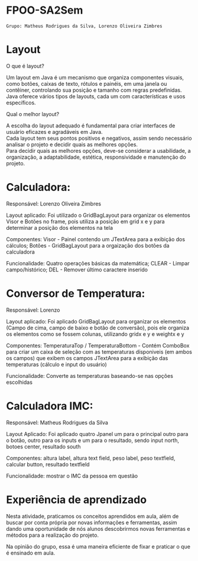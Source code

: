 # FPOO-SA2Sem
    Grupo: Matheus Rodrigues da Silva, Lorenzo Oliveira Zimbres

# Layout
<p>O que é layout?</p>
<p>Um layout em Java é um mecanismo que organiza componentes visuais, como botões, caixas de texto, rótulos e painéis, em uma janela ou contêiner, controlando sua posição e tamanho com regras predefinidas. Java oferece vários tipos de layouts, cada um com características e usos específicos.</p>

<p>Qual o melhor layout?</p>
<p>A escolha do layout adequado é fundamental para criar interfaces de usuário eficazes e agradáveis em Java. <br> Cada layout tem seus pontos positivos e negativos, assim sendo necessário analisar o projeto e decidir quais as melhores opções. <br> Para decidir quais as melhores opções, deve-se considerar a usabilidade, a organização, a adaptabilidade, estética, responsividade e manutenção do projeto.</p>

# Calculadora:
<p>Responsável: Lorenzo Oliveira Zimbres</p>
<p>Layout aplicado: Foi utilizado o GridBagLayout para organizar os elementos Visor e Botões no frame, pois utiliza a posição em grid x e y para determinar a posição dos elementos na tela</p>
<p>Componentes: Visor - Painel contendo um JTextArea para a exibição dos cálculos; Botões - GridBagLayout para a orgaização dos botões da calculadora</p>
<p>Funcionalidade: Quatro operações básicas da matemática; CLEAR - Limpar campo/histórico; DEL - Remover último caractere inserido</p>

# Conversor de Temperatura:
<p>Responsável: Lorenzo</p>
<p>Layout aplicado: Foi aplicado GridBagLayout para organizar os elementos (Campo de cima, campo de baixo e botão de conversão), pois ele organiza os elementos como se fossem colunas, utilizando gridx e y e weightx e y</p>
<p>Componentes: TemperaturaTop / TemperaturaBottom - Contém ComboBox para criar um caixa de seleção com as temperaturas dísponiveis (em ambos os campos) que exibem os campos JTextArea para a exibição das temperaturas (cálculo e input do usuário)</p>
<p>Funcionalidade: Converte as temperaturas baseando-se nas opções escolhidas </p>

# Calculadora IMC:
<p>Responsável: Matheus Rodrigues da Silva </p>
<p>Layout Aplicado: Foi aplicado quatro Jpanel um para o principal outro para o botão, outro para os inputs e um para o resultado, sendo input north, botoes center, resultado south  </p>
<p>Componentes: altura label, altura text field, peso label, peso textfield, calcular button, resultado textfield </p>
<p>Funcionalidade: mostrar o IMC da pessoa em questão  </p>

# Experiência de aprendizado
<p>Nesta atividade, praticamos os conceitos aprendidos em aula, além de buscar por conta própria por novas informações e ferramentas, assim dando uma oportunidade de nós alunos descobrirmos novas ferramentas e métodos para a realização do projeto.</p>
<p>Na opinião do grupo, essa é uma maneira eficiente de fixar e praticar o que é ensinado em aula.</p>
